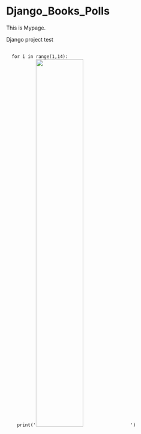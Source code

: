 # Django_Books_Polls
This is Mypage.

Django project test


<pre>
  <code>
  for i in range(1,14):
    print('<img src="/imgTemp/', i, '.jpg" width="50%" height="50%" >')
  </code>
 </pre>

